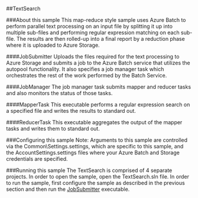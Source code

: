 ##TextSearch

###About this sample
This map-reduce style sample uses Azure Batch to perform parallel text processing on an input file by splitting it up into multiple sub-files and performing regular expression matching on each sub-file. The results are then rolled-up into a final report by a reduction phase where it is uploaded to Azure Storage.

####JobSubmitter
Uploads the files required for the text processing to Azure Storage and submits a job to the Azure Batch service that utilizes the autopool functionality. It also specifies a job manager task which orchestrates the rest of the work performed by the Batch Service.

####JobManager
The job manager task submits mapper and reducer tasks and also monitors the status of those tasks.

####MapperTask
This executable performs a regular expression search on a specified file and writes the results to standard out.  

####ReducerTask
This executable aggregates the output of the mapper tasks and writes them to standard out.

###Configuring this sample
Note: Arguments to this sample are controlled via the Common\Settings.settings, which are specific to this sample, and the AccountSettings.settings files where your Azure Batch and Storage credentials are specified.

###Running this sample
The TextSearch is comprised of 4 separate projects.  In order to open the sample, open the TextSearch.sln file.  In order to run the sample, first configure the sample as described in the previous section and then run the [JobSubmitter](./JobSubmitter) executable.
